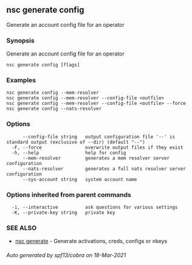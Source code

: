 ## nsc generate config

Generate an account config file for an operator

### Synopsis

Generate an account config file for an operator

```
nsc generate config [flags]
```

### Examples

```
nsc generate config --mem-resolver
nsc generate config --mem-resolver --config-file <outfile>
nsc generate config --mem-resolver --config-file <outfile> --force
nsc generate config --nats-resolver

```

### Options

```
      --config-file string   output configuration file '--' is standard output (exclusive of --dir) (default "--")
  -F, --force                overwrite output files if they exist
  -h, --help                 help for config
      --mem-resolver         generates a mem resolver server configuration
      --nats-resolver        generates a full nats resolver server configuration
      --sys-account string   system account name
```

### Options inherited from parent commands

```
  -i, --interactive          ask questions for various settings
  -K, --private-key string   private key
```

### SEE ALSO

* [nsc generate](nsc_generate.md)	 - Generate activations, creds, configs or nkeys

###### Auto generated by spf13/cobra on 18-Mar-2021
